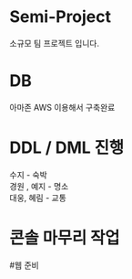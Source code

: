 # Semi-Project
소규모 팀 프로젝트 입니다.

# DB 
아마존 AWS 이용해서 구축완료

# DDL / DML 진행
수지 - 숙박 <br>
경원 , 예지 - 명소<br>
대웅, 혜림 - 교통 <br>

# 콘솔 마무리 작업 

#웹 준비 
